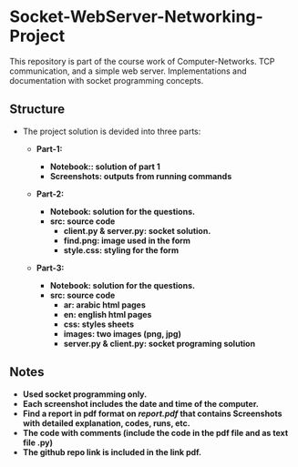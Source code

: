 # Socket-WebServer-Networking-Project
This repository is part of the course work of Computer-Networks.
TCP communication, and a simple web server. Implementations and documentation with socket programming concepts.

## Structure
- The project solution is devided into three parts:
  - <b>Part-1:<b>
    - <b>Notebook:</b>: solution of part 1
    - <b>Screenshots</b>: outputs from running commands
  
  - <b>Part-2:<b>
    - <b>Notebook:</b> solution for the questions.
    - <b>src: source code</b>
      - client.py & server.py: socket solution.
      - find.png: image used  in the form
      - style.css: styling for the form

  - <b>Part-3:<b>
    - <b>Notebook:</b> solution for the questions.
    - <b>src: source code</b>
      - ar: arabic html pages
      - en: english html pages
      - css: styles sheets
      - images: two images (png, jpg)
      - server.py & client.py: socket programing solution

## Notes
- Used socket programming only.
- Each screenshot includes the date and time of the computer.
- Find a report in pdf format on _report.pdf_ that contains Screenshots with detailed explanation, codes, runs, etc.
- The code with comments (include the code in the pdf file and as text file .py)
- The github repo link is included in the link pdf.
